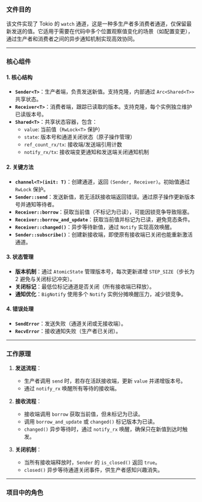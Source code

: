 ### 文件目的
该文件实现了 Tokio 的 `watch` 通道，这是一种多生产者多消费者通道，仅保留最新发送的值。它适用于需要在代码中多个位置观察值变化的场景（如配置变更），通过生产者和消费者之间的异步通知机制实现高效协同。

---

### 核心组件
#### 1. **核心结构**
- **`Sender<T>`**：生产者端，负责发送新值。支持克隆，内部通过 `Arc<Shared<T>>` 共享状态。
- **`Receiver<T>`**：消费者端，跟踪已读取的版本。支持克隆，每个实例独立维护已读版本号。
- **`Shared<T>`**：共享状态容器，包含：
  - `value`: 当前值（`RwLock<T>` 保护）
  - `state`: 版本号和通道关闭状态（原子操作管理）
  - `ref_count_rx/tx`: 接收端/发送端引用计数
  - `notify_rx/tx`: 接收端变更通知和发送端关闭通知机制

#### 2. **关键方法**
- **`channel<T>(init: T)`**：创建通道，返回 `(Sender, Receiver)`。初始值通过 `RwLock` 保护。
- **`Sender::send`**：发送新值，若无活跃接收端返回错误。通过原子操作更新版本号并通知等待者。
- **`Receiver::borrow`**：获取当前值（不标记为已读），可能因锁竞争导致阻塞。
- **`Receiver::borrow_and_update`**：获取当前值并标记为已读，避免竞态条件。
- **`Receiver::changed()`**：异步等待新值，通过 `Notify` 实现高效唤醒。
- **`Sender::subscribe()`**：创建新接收端，即使原有接收端已关闭也能重新激活通道。

#### 3. **状态管理**
- **版本机制**：通过 `AtomicState` 管理版本号，每次更新递增 `STEP_SIZE`（步长为 2 避免与关闭标记冲突）。
- **关闭标记**：最低位标记通道是否关闭（所有接收端已释放）。
- **通知优化**：`BigNotify` 使用多个 `Notify` 实例分摊唤醒压力，减少锁竞争。

#### 4. **错误处理**
- **`SendError`**：发送失败（通道关闭或无接收端）。
- **`RecvError`**：接收通知失败（生产者已关闭）。

---

### 工作原理
1. **发送流程**：
   - 生产者调用 `send` 时，若存在活跃接收端，更新 `value` 并递增版本号。
   - 通过 `notify_rx` 唤醒所有等待的接收端。
   
2. **接收流程**：
   - 接收端调用 `borrow` 获取当前值，但未标记为已读。
   - 调用 `borrow_and_update` 或 `changed()` 标记版本为已读。
   - `changed()` 异步等待时，通过 `notify_rx` 唤醒，确保只在新值到达时触发。

3. **关闭机制**：
   - 当所有接收端释放时，`Sender` 的 `is_closed()` 返回 `true`。
   - `closed()` 异步等待通道关闭事件，供生产者感知兴趣消失。

---

### 项目中的角色